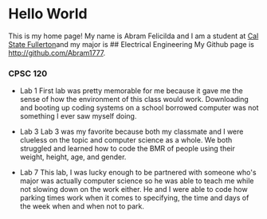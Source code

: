 # Hello World
This is my home page! My name is Abram Felicilda and I am a student at [Cal State Fullerton](http://www.fullerton.edu/)and my major is ## Electrical Engineering
My Github page is http://github.com/Abram1777.
### CPSC 120 
* Lab 1
    First lab was pretty memorable for me because it gave me the sense of how the environment of this class would work. Downloading and booting up coding systems on a school borrowed computer was not something I ever saw myself doing.

* Lab 3
    Lab 3 was my favorite because both my classmate and I were clueless on the topic and computer science as a whole. We both struggled and learned how to code the BMR of people using their weight, height, age, and gender.

* Lab 7
    This lab, I was lucky enough to be partnered with someone who's major was actually computer science so he was able to teach me while not slowing down on the work either. He and I were able to code how parking times work when it comes to specifying, the time and days of the week when and when not to park.